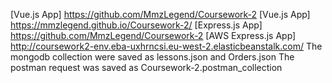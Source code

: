 [Vue.js App] https://github.com/MmzLegend/Coursework-2
[Vue.js App] https://mmzlegend.github.io/Coursework-2/
[Express.js App] https://github.com/MmzLegend/Coursework-2
[AWS Express.js App] http://coursework2-env.eba-uxhrncsi.eu-west-2.elasticbeanstalk.com/
The mongodb collection were saved as lessons.json and Orders.json 
The postman request was saved as Coursework-2.postman_collection